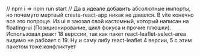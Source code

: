 // npm i => npm run start //
Да в идеале добавить абсолютные импорты, но почемуто мертвый create-react-app никак не давался. В vite конечно все это попроще. Из ui я заюзал свой кастомный, который написан на floating-ui (Позиционирование, цикл фокуса и прочие плюшки). Использовал реакт 18 верссии, так как пакет react-leaflet-select-area видимо не рабоает с 19. Ну и саму либу react-leaflet 4 версии, 5 с этим пакетом тоже конфликтует 





